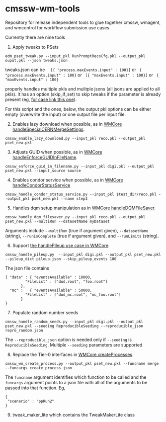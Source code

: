 # cmssw-wm-tools
Repository for release independent tools to glue together cmssw, wmagent, and wmcontrol for workflow submission use cases

Currently there are nine tools

1. Apply tweaks to PSets
```
edm_pset_tweak.py --input_pkl RunPromptRecoCfg.pkl --output_pkl ouput.pkl --json tweaks.json
```

tweaks.json can be
```  [{ "process.maxEvents.input" : 100}]```
or
``` { "process.maxEvents.input" : 100}```
or
``` [{ "maxEvents.input" : 100}]```
or
``` { "maxEvents.input" : 100}```
 
 properly handles multiple pkls and mulitple jsons (all jsons are applied to all pkls). It has an option (skip_if_set) to skip tweaks if the parameter is already present (eg, [for case link this one](https://github.com/dmwm/WMCore/blob/master/src/python/WMCore/WMRuntime/Scripts/SetupCMSSWPset.py#L59-L68)).  
 
For this script and the ones, below, the output pkl options can be either empty (overwrite the input) or one output file per input file.
 
2. Enables lazy download when possible, as in [WMCore handleSpecialCERNMergeSettings](https://github.com/dmwm/WMCore/blob/master/src/python/WMCore/WMRuntime/Scripts/SetupCMSSWPset.py#L613-L629).
```
cmssw_enable_lazy_download.py --input_pkl reco.pkl --output_pkl pset_new.pkl 
```

3. Adjusts GUID when possible, as in [WMCore handleEnforceGUIDInFileName](https://github.com/dmwm/WMCore/blob/master/src/python/WMCore/WMRuntime/Scripts/SetupCMSSWPset.py#L644-L684).
```
cmssw_enforce_guid_in_filename.py --input_pkl digi.pkl --output_pkl pset_new.pkl --input_source source
```

4. Enables condor service when possible, as in [WMCore handleCondorStatusService](https://github.com/dmwm/WMCore/blob/master/src/python/WMCore/WMRuntime/Scripts/SetupCMSSWPset.py#L631-L642)
```
cmssw_handle_condor_status_service.py --input_pkl $test_dir/reco.pkl --output_pkl pset_new.pkl --name step3
```

5. Handles dqm setup manipulation as in [WMCore handleDQMFileSaver](https://github.com/dmwm/WMCore/blob/master/src/python/WMCore/WMRuntime/Scripts/SetupCMSSWPset.py#L532-L562).
```
cmssw_handle_dqm_filesaver.py --input_pkl reco.pkl --output_pkl pset_new.pkl --multiRun --datasetName myDataset
```

Arguments include ```--multiRun``` (true if argument given), ```--datasetName``` (string), ```--runIsComplete``` (true if argument given), and ```--runLimits``` (string).

6. Support [the handlePileup use case in WMCore](https://github.com/dmwm/WMCore/blob/master/src/python/WMCore/WMRuntime/Scripts/SetupCMSSWPset.py#L376-L493).
```
cmssw_handle_pileup.py  --input_pkl digi.pkl --output_pkl pset_new.pkl --pileup_dict pileup.json --skip_pileup_events 100
```

The json file contains 
```
{ "data" : { "eventsAvailable" : 10000,
	     "FileList" : ["dud.root", "foo.root"]
	   },
  "mc" :   { "eventsAvailable" : 50000,
	     "FileList" : ["dud_mc.root", "mc_foo.root"]
	   }
}
```

7. Populate random number seeds
```
cmssw_handle_random_seeds.py --input_pkl digi.pkl --output_pkl pset_new.pkl --seeding ReproducibleSeeding --reproducible_json repro_random.json
```

The ```--reproducible_json``` option is needed only if ```--seeding``` is ```ReproducibleSeeding```. Multiple ```--seeding``` parameters are supported.

8. Replace the Tier-0 interfaces in [WMCore createProcesses](https://github.com/dmwm/WMCore/blob/master/src/python/WMCore/WMRuntime/Scripts/SetupCMSSWPset.py#L192-L237).
```
cmssw_wm_create_process.py --output_pkl pset_new.pkl --funcname merge --funcargs create_process.json
```

The ```funcname``` argument identifies which function to be called and the ```funcargs``` argument points to a json file with all of the arguments to be passed into that function. Eg,
```
{
 "scenario" : "ppRun2"
}
```

9. tweak_maker_lite which contains the TweakMakerLite class
